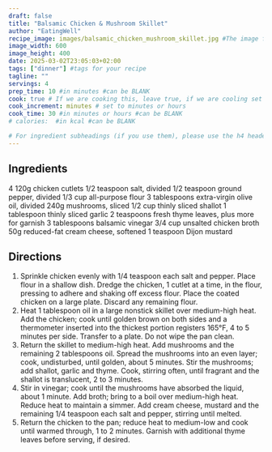 ```yaml
---
draft: false
title: "Balsamic Chicken & Mushroom Skillet"
author: "EatingWell"
recipe_image: images/balsamic_chicken_mushroom_skillet.jpg #The image for your recipe
image_width: 600
image_height: 400
date: 2025-03-02T23:05:03+02:00
tags: ["dinner"] #tags for your recipe
tagline: ""
servings: 4
prep_time: 10 #in minutes #can be BLANK
cook: true # If we are cooking this, leave true, if we are cooling set to false
cook_increment: minutes # set to minutes or hours
cook_time: 30 #in minutes or hours #can be BLANK
# calories:  #in kcal #can be BLANK

# For ingredient subheadings (if you use them), please use the h4 header.  For print view I have those elements targeted
---
```



## Ingredients

4 120g chicken cutlets
1/2 teaspoon salt, divided
1/2 teaspoon ground pepper, divided
1/3 cup all-purpose flour
3 tablespoons extra-virgin olive oil, divided
240g mushrooms, sliced 
1/2 cup thinly sliced shallot
1 tablespoon thinly sliced garlic
2 teaspoons fresh thyme leaves, plus more for garnish
3 tablespoons balsamic vinegar
3/4 cup unsalted chicken broth
50g reduced-fat cream cheese, softened
1 teaspoon Dijon mustard

## Directions

1. Sprinkle chicken evenly with 1/4 teaspoon each salt and pepper. Place flour in a shallow dish. Dredge the chicken, 1 cutlet at a time, in the flour, pressing to adhere and shaking off excess flour. Place the coated chicken on a large plate. Discard any remaining flour.
2. Heat 1 tablespoon oil in a large nonstick skillet over medium-high heat. Add the chicken; cook until golden brown on both sides and a thermometer inserted into the thickest portion registers 165°F, 4 to 5 minutes per side. Transfer to a plate. Do not wipe the pan clean.
3. Return the skillet to medium-high heat. Add mushrooms and the remaining 2 tablespoons oil. Spread the mushrooms into an even layer; cook, undisturbed, until golden, about 5 minutes. Stir the mushrooms; add shallot, garlic and thyme. Cook, stirring often, until fragrant and the shallot is translucent, 2 to 3 minutes.
4. Stir in vinegar; cook until the mushrooms have absorbed the liquid, about 1 minute. Add broth; bring to a boil over medium-high heat. Reduce heat to maintain a simmer. Add cream cheese, mustard and the remaining 1/4 teaspoon each salt and pepper, stirring until melted.
5. Return the chicken to the pan; reduce heat to medium-low and cook until warmed through, 1 to 2 minutes. Garnish with additional thyme leaves before serving, if desired.
